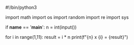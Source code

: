 #!/bin/python3

import math
import os
import random
import re
import sys

if __name__ == '__main__':
    n = int(input())

for i in range(1,11):
    result = i * n
    print(f"{n} x {i} = {result}")

